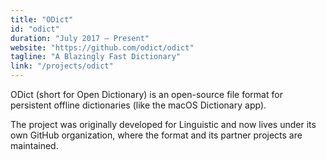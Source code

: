 ```yaml
---
title: "ODict"
id: "odict"
duration: "July 2017 – Present"
website: "https://github.com/odict/odict"
tagline: "A Blazingly Fast Dictionary"
link: "/projects/odict"
---
```


ODict (short for Open Dictionary) is an open-source file format for persistent offline dictionaries (like the macOS Dictionary app).

The project was originally developed for Linguistic and now lives under its own GitHub organization, where the format and its partner projects are maintained.
